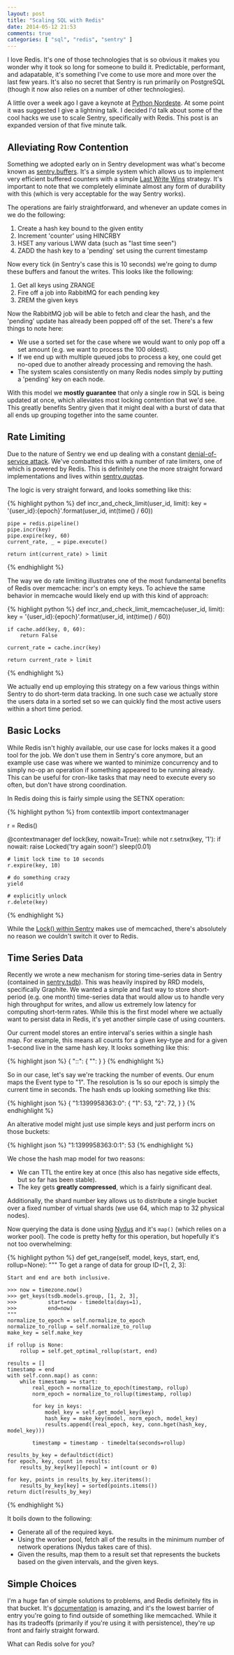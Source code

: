 ```yaml
---
layout: post
title: "Scaling SQL with Redis"
date: 2014-05-12 21:53
comments: true
categories: [ "sql", "redis", "sentry" ]
---
```


I love Redis. It's one of those technologies that is so obvious it makes you wonder why it took so long for someone to build it. Predictable, performant, and adapatable, it's something I've come to use more and more over the last few years. It's also no secret that Sentry is run primarily on PostgreSQL (though it now also relies on a number of other technologies).

A little over a week ago I gave a keynote at <a href="http://2014.pythonnordeste.org/">Python Nordeste</a>. At some point it was suggested I give a lightning talk. I decided I'd talk about some of the cool hacks we use to scale Sentry, specifically with Redis. This post is an expanded version of that five minute talk.


Alleviating Row Contention
--------------------------

Something we adopted early on in Sentry development was what's become known as <a href="https://github.com/getsentry/sentry/blob/master/src/sentry/buffer/redis.py">sentry.buffers</a>. It's a simple system which allows us to implement very efficient buffered counters with a simple <a href="http://en.wikipedia.org/wiki/Eventual_consistency">Last Write Wins</a> strategy. It's important to note that we completely eliminate almost any form of durability with this (which is very acceptable for the way Sentry works).

The operations are fairly straightforward, and whenever an update comes in we do the following:

1. Create a hash key bound to the given entity
2. Increment 'counter' using HINCRBY
3. HSET any various LWW data (such as "last time seen")
4. ZADD the hash key to a 'pending' set using the current timestamp

Now every tick (in Sentry's case this is 10 seconds) we're going to dump these buffers and fanout the writes. This looks like the following:

1. Get all keys using ZRANGE
2. Fire off a job into RabbitMQ for each pending key
3. ZREM the given keys

Now the RabbitMQ job will be able to fetch and clear the hash, and the 'pending' update has already been popped off of the set. There's a few things to note here:

- We use a sorted set for the case where we would want to only pop off a set amount (e.g. we want to process the 100 oldest).
- If we end up with multiple queued jobs to process a key, one could get no-oped due to another already processing and removing the hash.
- The system scales consistently on many Redis nodes simply by putting a 'pending' key on each node.

With this model we <strong>mostly guarantee</strong> that only a single row in SQL is being updated at once, which alleviates most locking contention that we'd see. This greatly benefits Sentry given that it might deal with a burst of data that all ends up grouping together into the same counter.

Rate Limiting
-------------

Due to the nature of Sentry we end up dealing with a constant <a href="http://en.wikipedia.org/wiki/Denial-of-service_attack">denial-of-service attack</a>. We've combatted this with a number of rate limiters, one of which is powered by Redis. This is definitely one the more straight forward implementations and lives within <a href="https://github.com/getsentry/sentry/blob/master/src/sentry/quotas/redis.py">sentry.quotas</a>.

The logic is very straight forward, and looks something like this:

{% highlight python %}
def incr_and_check_limit(user_id, limit):
    key = '{user_id}:{epoch}'.format(user_id, int(time() / 60))

    pipe = redis.pipeline()
    pipe.incr(key)
    pipe.expire(key, 60)
    current_rate, _ = pipe.execute()

    return int(current_rate) > limit
{% endhighlight %}

The way we do rate limiting illustrates one of the most fundamental benefits of Redis over memcache: incr's on empty keys. To achieve the same behavior in memcache would likely end up with this kind of approach:

{% highlight python %}
def incr_and_check_limit_memcache(user_id, limit):
    key = '{user_id}:{epoch}'.format(user_id, int(time() / 60))

    if cache.add(key, 0, 60):
        return False

    current_rate = cache.incr(key)

    return current_rate > limit
{% endhighlight %}

We actually end up employing this strategy on a few various things within Sentry to do short-term data tracking. In one such case we actually store the users data in a sorted set so we can quickly find the most active users within a short time period.

Basic Locks
-----------

While Redis isn't highly available, our use case for locks makes it a good tool for the job. We don't use them in Sentry's core anymore, but an example use case was where we wanted to minimize concurrency and to simply no-op an operation if something appeared to be running already. This can be useful for cron-like tasks that may need to execute every so often, but don't have strong coordination.

In Redis doing this is fairly simple using the SETNX operation:

{% highlight python %}
from contextlib import contextmanager

r = Redis()

@contextmanager
def lock(key, nowait=True):
    while not r.setnx(key, '1'):
        if nowait:
            raise Locked('try again soon!')
        sleep(0.01)

    # limit lock time to 10 seconds
    r.expire(key, 10)

    # do something crazy
    yield

    # explicitly unlock
    r.delete(key)
{% endhighlight %}

While the <a href="https://github.com/getsentry/sentry/blob/master/src/sentry/utils/cache.py">Lock() within Sentry</a> makes use of memcached, there's absolutely no reason we couldn't switch it over to Redis.


Time Series Data
----------------

Recently we wrote a new mechanism for storing time-series data in Sentry (contained in <a href="https://github.com/getsentry/sentry/blob/master/src/sentry/tsdb/redis.py">sentry.tsdb</a>). This was heavily inspired by RRD models, specifically Graphite. We wanted a simple and fast way to store short-period (e.g. one month) time-series data that would allow us to handle very high throughput for writes, and allow us extremely low latency for computing short-term rates. While this is the first model where we actually want to persist data in Redis, it's yet another simple case of using counters.

Our current model stores an entire interval's series within a single hash map. For example, this means all counts for a given key-type and for a given 1-second live in the same hash key. It looks something like this:

{% highlight json %}
{
    "<type enum>:<epoch>:<shard number>": {
        "<id>": <count>
    }
}
{% endhighlight %}

So in our case, let's say we're tracking the number of events. Our enum maps the Event type to "1". The resolution is 1s so our epoch is simply the current time in seconds. The hash ends up looking something like this:


{% highlight json %}
{
    "1:1399958363:0": {
        "1": 53,
        "2": 72,
    }
}
{% endhighlight %}

An alterative model might just use simple keys and just perform incrs on those buckets:

{% highlight json %}
    "1:1399958363:0:1": 53
{% endhighlight %}

We chose the hash map model for two reasons:

- We can TTL the entire key at once (this also has negative side effects, but so far has been stable).
- The key gets <strong>greatly compressed</strong>, which is a fairly significant deal.

Additionally, the shard number key allows us to distribute a single bucket over a fixed number of virtual shards (we use 64, which map to 32 physical nodes).

Now querying the data is done using <a href="https://github.com/disqus/nydus">Nydus</a> and it's <code>map()</code> (which relies on a worker pool). The code is pretty hefty for this operation, but hopefully it's not too overwhelming:


{% highlight python %}
def get_range(self, model, keys, start, end, rollup=None):
    """
    To get a range of data for group ID=[1, 2, 3]:

    Start and end are both inclusive.

    >>> now = timezone.now()
    >>> get_keys(tsdb.models.group, [1, 2, 3],
    >>>          start=now - timedelta(days=1),
    >>>          end=now)
    """
    normalize_to_epoch = self.normalize_to_epoch
    normalize_to_rollup = self.normalize_to_rollup
    make_key = self.make_key

    if rollup is None:
        rollup = self.get_optimal_rollup(start, end)

    results = []
    timestamp = end
    with self.conn.map() as conn:
        while timestamp >= start:
            real_epoch = normalize_to_epoch(timestamp, rollup)
            norm_epoch = normalize_to_rollup(timestamp, rollup)

            for key in keys:
                model_key = self.get_model_key(key)
                hash_key = make_key(model, norm_epoch, model_key)
                results.append((real_epoch, key, conn.hget(hash_key, model_key)))

            timestamp = timestamp - timedelta(seconds=rollup)

    results_by_key = defaultdict(dict)
    for epoch, key, count in results:
        results_by_key[key][epoch] = int(count or 0)

    for key, points in results_by_key.iteritems():
        results_by_key[key] = sorted(points.items())
    return dict(results_by_key)
{% endhighlight %}

It boils down to the following:

- Generate all of the required keys.
- Using the worker pool, fetch all of the results in the minimum number of network operations (Nydus takes care of this).
- Given the results, map them to a result set that represents the buckets based on the given intervals, and the given keys.

Simple Choices
--------------

I'm a huge fan of simple solutions to problems, and Redis definitely fits in that bucket. It's <a href="http://redis.io/commands">documentation</a> is amazing, and it's the lowest barrier of entry you're going to find outside of something like memcached. While it has its tradeoffs (primarily if you're using it with persistence), they're up front and fairly straight forward.

What can Redis solve for you?
